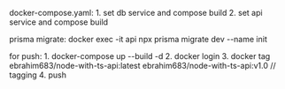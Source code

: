 docker-compose.yaml:
    1. set db service and compose build
    2. set api service and compose build


prisma migrate:
    docker exec -it api npx prisma migrate dev --name init

for push:
    1. docker-compose up --build -d
    2. docker login
    3. docker tag ebrahim683/node-with-ts-api:latest ebrahim683/node-with-ts-api:v1.0 // tagging
    4. push